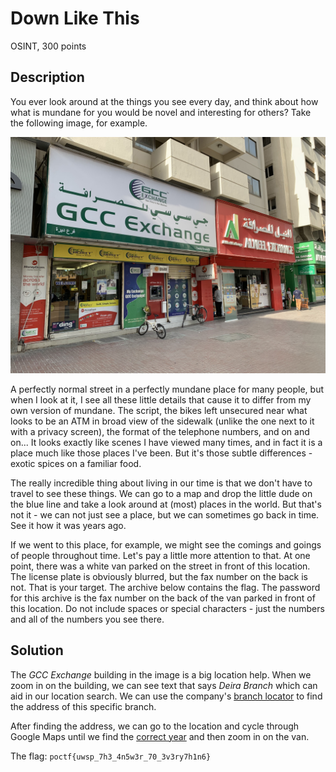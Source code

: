 # Down Like This
OSINT, 300 points

## Description
You ever look around at the things you see every day, and think about how what is mundane for you would be novel and interesting for others? Take the following image, for example.

![Image](./images/OSINT300-2.jpg)

A perfectly normal street in a perfectly mundane place for many people, but when I look at it, I see all these little details that cause it to differ from my own version of mundane. The script, the bikes left unsecured near what looks to be an ATM in broad view of the sidewalk (unlike the one next to it with a privacy screen), the format of the telephone numbers, and on and on... It looks exactly like scenes I have viewed many times, and in fact it is a place much like those places I've been. But it's those subtle differences - exotic spices on a familiar food.

The really incredible thing about living in our time is that we don't have to travel to see these things. We can go to a map and drop the little dude on the blue line and take a look around at (most) places in the world. But that's not it - we can not just see a place, but we can sometimes go back in time. See it how it was years ago.

If we went to this place, for example, we might see the comings and goings of people throughout time. Let's pay a little more attention to that. At one point, there was a white van parked on the street in front of this location. The license plate is obviously blurred, but the fax number on the back is not. That is your target. The archive below contains the flag. The password for this archive is the fax number on the back of the van parked in front of this location. Do not include spaces or special characters - just the numbers and all of the numbers you see there.

## Solution

The *GCC Exchange* building in the image is a big location help. When we zoom in on the building, we can see text that says *Deira Branch* which can aid in our location search. We can use the company's [branch locator](https://www.gccexchange.com/our-branches) to find the address of this specific branch. 

After finding the address, we can go to the location and cycle through Google Maps until we find the [correct year](https://www.google.com/maps/@25.2684502,55.3036891,3a,78.3y,357.94h,81.03t/data=!3m8!1e1!3m6!1s4zbHlJ_L1dSeobJkLG5LNg!2e0!5s20161201T000000!6shttps:%2F%2Fstreetviewpixels-pa.googleapis.com%2Fv1%2Fthumbnail%3Fcb_client%3Dmaps_sv.tactile%26w%3D900%26h%3D600%26pitch%3D8.971505892620527%26panoid%3D4zbHlJ_L1dSeobJkLG5LNg%26yaw%3D357.9360871598383!7i13312!8i6656?entry=ttu&g_ep=EgoyMDI1MDEwOC4wIKXMDSoASAFQAw%3D%3D) and then zoom in on the van. 


The flag: ``poctf{uwsp_7h3_4n5w3r_70_3v3ry7h1n6}``